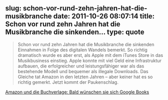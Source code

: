 slug: schon-vor-rund-zehn-jahren-hat-die-musikbranche
date: 2011-10-26 08:07:14
title: Schon vor rund zehn Jahren hat die Musikbranche die sinkenden...
type: quote
---

> Schon vor rund zehn Jahren hat die Musikbranche die sinkenden Einnahmen in Folge des digitalen Wandels bemerkt. So richtig dramatisch wurde es aber erst, als Apple mit dem iTunes Store in das Musikbusiness einstieg. Apple konnte mit viel Geld eine Infrastruktur aufbauen, die erfolgreicher und leistungsfähiger war als das bestehende Modell und bequemer als illegale Downloads. Das Gleiche tat Amazon in den letzten Jahren – aber keiner hat es so richtig gemerkt. Jetzt kommt der Paukenschlag.

[Amazon und die Buchverlage: Bald wünschen sie sich Google Books](http://netzwertig.com/2011/10/20/amazon-und-die-buchverlage-bald-wunschen-sie-sich-google-books/)
